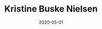 ---
title: "Kristine Buske Nielsen"
prifile_image: "Kristine"
position: "Content- og magasinredaktør"
phone: ""
mobil: "+45 28343267"
mail: "kristinebuske@mediegruppen.net"
date: 2020-05-01
tags:
    - team
    - team_home
    - team_design
---